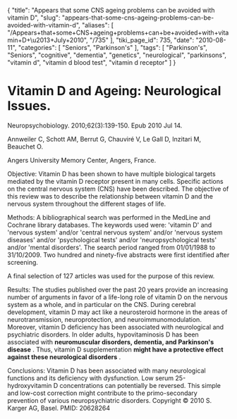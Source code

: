 {
    "title": "Appears that some CNS ageing problems can be avoided with vitamin D",
    "slug": "appears-that-some-cns-ageing-problems-can-be-avoided-with-vitamin-d",
    "aliases": [
        "/Appears+that+some+CNS+ageing+problems+can+be+avoided+with+vitamin+D+\u2013+July+2010",
        "/735"
    ],
    "tiki_page_id": 735,
    "date": "2010-08-11",
    "categories": [
        "Seniors",
        "Parkinson's"
    ],
    "tags": [
        "Parkinson's",
        "Seniors",
        "cognitive",
        "dementia",
        "genetics",
        "neurological",
        "parkinsons",
        "vitamin d",
        "vitamin d blood test",
        "vitamin d receptor"
    ]
}


# Vitamin D and Ageing: Neurological Issues.

Neuropsychobiology. 2010;62(3):139-150. Epub 2010 Jul 14.

Annweiler C, Schott AM, Berrut G, Chauviré V, Le Gall D, Inzitari M, Beauchet O.

Angers University Memory Center, Angers, France.

Objective: Vitamin D has been shown to have multiple biological targets mediated by the vitamin D receptor present in many cells. Specific actions on the central nervous system (CNS) have been described. The objective of this review was to describe the relationship between vitamin D and the nervous system throughout the different stages of life. 

Methods: A bibliographical search was performed in the MedLine and Cochrane library databases. The keywords used were: 'vitamin D' and 'nervous system' and/or 'central nervous system' and/or 'nervous system diseases' and/or 'psychological tests' and/or 'neuropsychological tests' and/or 'mental disorders'. The search period ranged from 01/01/1988 to 31/10/2009. Two hundred and ninety-five abstracts were first identified after screening. 

A final selection of 127 articles was used for the purpose of this review. 

Results: The studies published over the past 20 years provide an increasing number of arguments in favor of a life-long role of vitamin D on the nervous system as a whole, and in particular on the CNS. During cerebral development, vitamin D may act like a neurosteroid hormone in the areas of neurotransmission, neuroprotection, and neuroimmunomodulation. Moreover, vitamin D deficiency has been associated with neurological and psychiatric disorders. In older adults, hypovitaminosis D has been associated with  **neuromuscular disorders, dementia, and Parkinson's disease** . Thus, vitamin D supplementation  **might have a protective effect against these neurological disorders** . 

Conclusions: Vitamin D has been associated with many neurological functions and its deficiency with dysfunction. Low serum 25-hydroxyvitamin D concentrations can potentially be reversed. This simple and low-cost correction might contribute to the primo-secondary prevention of various neuropsychiatric disorders. Copyright © 2010 S. Karger AG, Basel. PMID: 20628264
